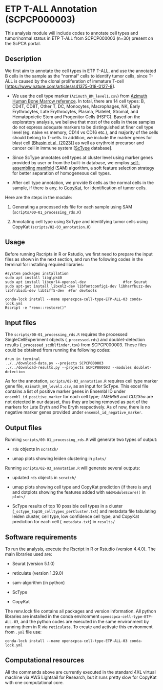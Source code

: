 # ETP T-ALL Annotation (SCPCP000003)

This analysis module will include codes to annotate cell types and tumor/normal status in ETP T-ALL from SCPCP000003 (n=30) present on the ScPCA portal.

## Description

We first aim to annotate the cell types in ETP T-ALL, and use the annotated B cells in the sample as the "normal" cells to identify tumor cells, since T-ALL is caused by the clonal proliferation of immature T-cell [<https://www.nature.com/articles/s41375-018-0127-8>].

-   We use the cell type marker (`Azimuth_BM_level1.csv`) from [Azimuth Human Bone Marrow reference](https://azimuth.hubmapconsortium.org/references/#Human%20-%20Bone%20Marrow). In total, there are 14 cell types: B, CD4T, CD8T, Other T, DC, Monocytes, Macrophages, NK, Early Erythrocytes, Late Erythrocytes, Plasma, Platelet, Stromal, and Hematopoietic Stem and Progenitor Cells (HSPC). Based on the exploratory analysis, we believe that most of the cells in these samples do not express adequate markers to be distinguished at finer cell type level (eg. naive vs memory, CD14 vs CD16 etc.), and majority of the cells should belong to T-cells. In addition, we include the marker genes for blast cell [[Bhasin et al. (2023)](https://www.nature.com/articles/s41598-023-39152-z)] as well as erythroid precursor and cancer cell in immune system [[ScType](https://sctype.app/database.php) database].

-   Since ScType annotates cell types at cluster level using marker genes provided by user or from the built-in database, we employ [self-assembling manifold](https://github.com/atarashansky/self-assembling-manifold/tree/master) (SAM) algorithm, a soft feature selection strategy for better separation of homogeneous cell types.

-   After cell type annotation, we provide B cells as the normal cells in the sample, if there is any, to [CopyKat](https://github.com/navinlabcode/copykat), for identification of tumor cells.

Here are the steps in the module:

1.  Generating a processed rds file for each sample using SAM (`scripts/00-01_processing_rds.R`)

2.  Annotating cell type using ScType and identifying tumor cells using CopyKat (`scripts/02-03_annotation.R`)

## Usage

Before running Rscripts in R or Rstudio, we first need to prepare the input files as shown in the next section, and run the following codes in the terminal for installing required libraries:

```         
#system packages installation
sudo apt install libglpk40
sudo apt install libcurl4-openssl-dev                 #for Seurat
sudo apt-get install libxml2-dev libfontconfig1-dev libharfbuzz-dev  libfribidi-dev libtiff5-dev  #for devtools

conda-lock install --name openscpca-cell-type-ETP-ALL-03 conda-lock.yml
Rscript -e "renv::restore()"
```

## Input files

The `scripts/00-01_processing_rds.R` requires the processed SingleCellExperiment objects (`_processed.rds`) and doublet-detection results (`_processed_scdblfinder.tsv`) from SCPCP000003. These files could be obtained from running the following codes:

```         
#run in terminal
../../download-data.py --projects SCPCP000003
../../download-results.py --projects SCPCP000003 --modules doublet-detection
```

As for the annotation, `scripts/02-03_annotation.R` requires cell type marker gene file, `Azimuth_BM_level1.csv`, as an input for ScType. This excel file contains a list of positive marker genes in Ensembl ID under `ensembl_id_positive_marker` for each cell type; *TMEM56* and *CD235a* are not detected in our dataset, thus they are being removed as part of the markers for Late Eryth and Pre Eryth respectively. As of now, there is no negative marker genes provided under `ensembl_id_negative_marker`.

## Output files

Running `scripts/00-01_processing_rds.R` will generate two types of output:

-   `rds` objects in `scratch/`

-   umap plots showing leiden clustering in `plots/`

Running `scripts/02-03_annotation.R` will generate several outputs:

-   updated `rds` objects in `scratch/`

-   umap plots showing cell type and CopyKat prediction (if there is any) and dotplots showing the features added with `AddModuleScore()` in `plots/`

-   ScType results of top 10 possible cell types in a cluster (`_sctype_top10_celltypes_perCluster.txt`) and metadata file tabulating leiden cluster, cell type, low confidence cell type, and CopyKat prediction for each cell (`_metadata.txt`) in `results/`

## Software requirements

To run the analysis, execute the Rscript in R or Rstudio (version 4.4.0). The main libraries used are:

-   Seurat (version 5.1.0)

-   reticulate (version 1.39.0)

-   sam-algorithm (in python)

-   ScType

-   CopyKat

The renv.lock file contains all packages and version information. All python libraries are installed in the conda environment `openscpca-cell-type-ETP-ALL-03`, and the python codes are executed in the same environment by running them in R via `reticulate`. To create and activate this environment from `.yml` file use:

```         
conda-lock install --name openscpca-cell-type-ETP-ALL-03 conda-lock.yml
```

## Computational resources

All the commands above are currently executed in the standard 4XL virtual machine via AWS Lightsail for Research, but it runs pretty slow for CopyKat with one computational core.
